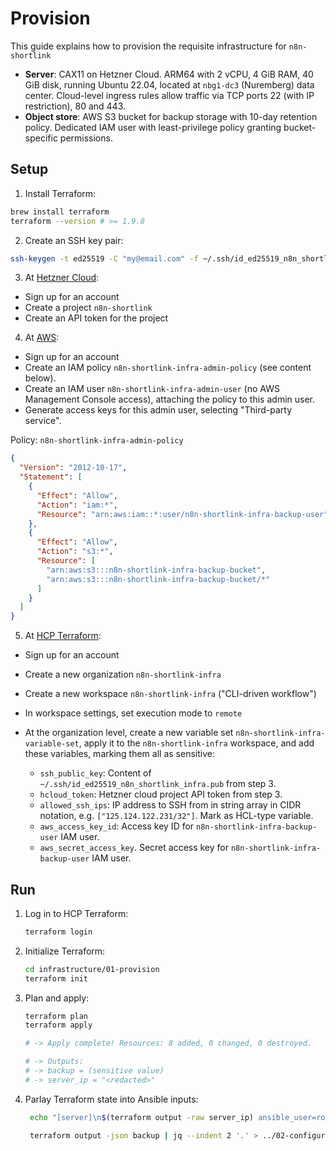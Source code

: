 # Provision

This guide explains how to provision the requisite infrastructure for `n8n-shortlink`

- **Server**: CAX11 on Hetzner Cloud. ARM64 with 2 vCPU, 4 GiB RAM, 40 GiB disk, running Ubuntu 22.04, located at `nbg1-dc3` (Nuremberg) data center. Cloud-level ingress rules allow traffic via TCP ports 22 (with IP restriction), 80 and 443.
- **Object store**: AWS S3 bucket for backup storage with 10-day retention policy. Dedicated IAM user with least-privilege policy granting bucket-specific permissions.

## Setup

1. Install Terraform:

```sh
brew install terraform
terraform --version # >= 1.9.8
```

2. Create an SSH key pair:

```sh
ssh-keygen -t ed25519 -C "my@email.com" -f ~/.ssh/id_ed25519_n8n_shortlink_infra
```

3. At [Hetzner Cloud](https://www.hetzner.com/cloud/):

- Sign up for an account
- Create a project `n8n-shortlink`
- Create an API token for the project

4. At [AWS](https://aws.amazon.com/console/):

- Sign up for an account
- Create an IAM policy `n8n-shortlink-infra-admin-policy` (see content below).
- Create an IAM user `n8n-shortlink-infra-admin-user` (no AWS Management Console access), attaching the policy to this admin user.
- Generate access keys for this admin user, selecting "Third-party service". 

Policy: `n8n-shortlink-infra-admin-policy`

```json
{
  "Version": "2012-10-17",
  "Statement": [
    {
      "Effect": "Allow",
      "Action": "iam:*",
      "Resource": "arn:aws:iam::*:user/n8n-shortlink-infra-backup-user"
    },
    {
      "Effect": "Allow",
      "Action": "s3:*",
      "Resource": [
        "arn:aws:s3:::n8n-shortlink-infra-backup-bucket",
        "arn:aws:s3:::n8n-shortlink-infra-backup-bucket/*"
      ]
    }
  ]
}
```

5. At [HCP Terraform](https://www.hashicorp.com/products/terraform):

- Sign up for an account
- Create a new organization `n8n-shortlink-infra` 
- Create a new workspace `n8n-shortlink-infra` ("CLI-driven workflow")
- In workspace settings, set execution mode to `remote`
- At the organization level, create a new variable set `n8n-shortlink-infra-variable-set`, apply it to the `n8n-shortlink-infra` workspace, and add these variables, marking them all as sensitive:

  - `ssh_public_key`: Content of `~/.ssh/id_ed25519_n8n_shortlink_infra.pub` from step 3.
  - `hcloud_token`: Hetzner cloud project API token from step 3.
  - `allowed_ssh_ips`: IP address to SSH from in string array in CIDR notation, e.g. `["125.124.122.231/32"]`. Mark as HCL-type variable.
  - `aws_access_key_id`: Access key ID for `n8n-shortlink-infra-backup-user` IAM user.
  - `aws_secret_access_key`. Secret access key for `n8n-shortlink-infra-backup-user` IAM user.

## Run

1. Log in to HCP Terraform:

   ```sh
   terraform login
   ```

2. Initialize Terraform:

   ```sh
   cd infrastructure/01-provision
   terraform init
   ```

3. Plan and apply:

   ```sh
   terraform plan
   terraform apply

   # -> Apply complete! Resources: 8 added, 0 changed, 0 destroyed.

   # -> Outputs:
   # -> backup = (sensitive value)
   # -> server_ip = "<redacted>"
   ```

4. Parlay Terraform state into Ansible inputs:

   ```sh
    echo "[server]\n$(terraform output -raw server_ip) ansible_user=root ansible_ssh_private_key_file=~/.ssh/id_ed25519_n8n_shortlink_infra" > ../02-configure/hosts

    terraform output -json backup | jq --indent 2 '.' > ../02-configure/tf-output-aws.json
   ```
